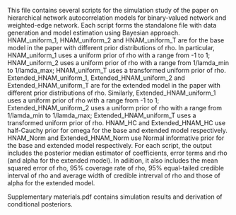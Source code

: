 This file contains several scripts for the simulation study of the paper on hierarchical network autocorrelation models for binary-valued network and weighted-edge network. 
Each script forms the standalone file with data generation and model estimation using Bayesian approach.
HNAM_uniform_1, HNAM_uniform_2 and HNAM_uniform_T are for the base model in the paper with different prior distributions of rho. 
In particular, HNAM_uniform_1 uses a uniform prior of rho with a range from -1 to 1; HNAM_uniform_2 uses a uniform prior of rho with a range from 1/lamda_min to 1/lamda_max; HNAM_uniform_T uses a transformed uniform prior of rho.
Extended_HNAM_uniform_1, Extended_HNAM_uniform_2 and Extended_HNAM_uniform_T are for the extended model in the paper with different prior distributions of rho.
Similarly, Extended_HNAM_uniform_1 uses a uniform prior of rho with a range from -1 to 1; Extended_HNAM_uniform_2 uses a uniform prior of rho with a range from 1/lamda_min to 1/lamda_max; Extended_HNAM_uniform_T uses a transformed uniform prior of rho.
HNAM_HC and Extended_HNAM_HC use half-Cauchy prior for omega for the base and extended model respectively.
HNAM_Norm and Extended_HNAM_Norm use Normal informative prior for the base and extended model respectively.
For each script, the output includes the posterior median estimator of coefficients, error terms and rho (and alpha for the extended model). In adiition, it also includes the mean squared error of rho, 95% coverage rate of rho, 95% equal-tailed credible interval of rho and average width of credible intrerval of rho and those of alpha for the extended model.  

Supplementary materials.pdf contains simulation results and derivation of conditional posteriors.
